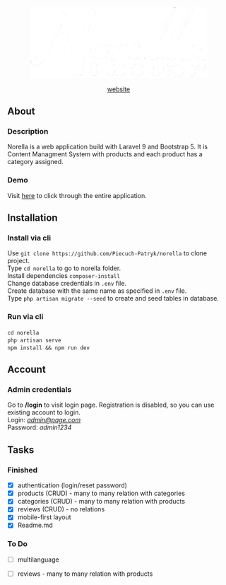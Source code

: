 <p align="center"><a href="https://devpat.online/projects/norella/public" target="_blank"><img src="storage/app/public/assets/logo/norella.png" width="400" alt="Norella Logo"></a></p>

<p align="center"><a href="https://devpat.online/projects/norella/public" target="_blank">website</a></p>

## About

### Description

Norella is a web application build with Laravel 9 and Bootstrap 5. It is Content Managment System with products and each product has a category assigned.  

### Demo
Visit <a href="https://devpat.online/projects/norella/public" target="_blank">here</a> to click through the entire application.  

## Installation

### Install via cli

Use `git clone https://github.com/Piecuch-Patryk/norella` to clone project.  
Type `cd norella` to go to norella folder.  
Install dependencies `composer-install`  
Change database credentials in `.env` file.  
Create database with the same name as specified in `.env` file.  
Type `php artisan migrate --seed` to create and seed tables in database.  

### Run via cli

`cd norella`  
`php artisan serve`  
`npm install && npm run dev`  

## Account

### Admin credentials

Go to **/login** to visit login page. Registration is disabled, so you can use existing account to login.  
Login: *admin@page.com*  
Password: *admin1234*  

## Tasks  

### Finished

- [x] authentication (login/reset password)
- [x] products (CRUD) - many to many relation with categories
- [x] categories (CRUD) - many to many relation with products
- [x] reviews (CRUD) - no relations
- [x] mobile-first layout
- [x] Readme.md

### To Do

- [ ] multilanguage  
- [ ] reviews - many to many relation with products  





